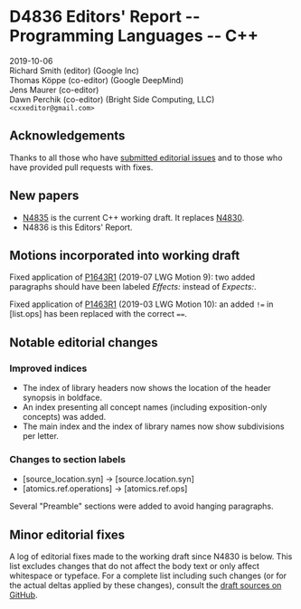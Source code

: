 # D4836 Editors' Report -- Programming Languages -- C++

2019-10-06  
Richard Smith (editor) (Google Inc)  
Thomas Köppe (co-editor) (Google DeepMind)  
Jens Maurer (co-editor)  
Dawn Perchik (co-editor) (Bright Side Computing, LLC)  
`<cxxeditor@gmail.com>`

## Acknowledgements

Thanks to all those who have [submitted editorial
issues](https://github.com/cplusplus/draft/wiki/How-to-submit-an-editorial-issue)
and to those who have provided pull requests with fixes.

## New papers

 * [N4835](http://wg21.link/n4835) is the current C++ working draft. It replaces [N4830](http://wg21.link/n4830).
 * N4836 is this Editors' Report.

## Motions incorporated into working draft

Fixed application of [P1643R1](http://wg21.link/p1643r1) (2019-07 LWG Motion 9):
two added paragraphs should have been labeled *Effects:* instead of *Expects:*.

Fixed application of [P1463R1](http://wg21.link/p1463r1) (2019-03 LWG Motion 10):
an added `!=` in [list.ops] has been replaced with the correct `==`.

## Notable editorial changes

### Improved indices

   * The index of library headers now shows the location of the header synopsis in boldface.
   * An index presenting all concept names (including exposition-only concepts) was added.
   * The main index and the index of library names now show subdivisions per letter.

### Changes to section labels

  * [source_location.syn] -> [source.location.syn]
  * [atomics.ref.operations] -> [atomics.ref.ops]

Several "Preamble" sections were added to avoid hanging paragraphs.

## Minor editorial fixes

A log of editorial fixes made to the working draft since N4830 is below.
This list excludes changes
that do not affect the body text or only affect whitespace or typeface. For a
complete list including such changes (or for the actual deltas applied by these
changes), consult the [draft sources on GitHub](https://github.com/cplusplus/draft/compare/n4830...n4835).

